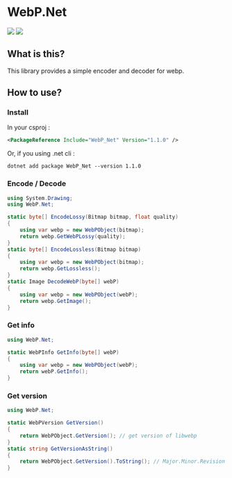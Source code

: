 # WebP.Net

![](https://img.shields.io/badge/C%23-239120?style=for-the-badge&logo=c-sharp&logoColor=white)
![](https://img.shields.io/badge/NuGet-004880?style=for-the-badge&logo=nuget&logoColor=white)

## What is this?

This library provides a simple encoder and decoder for webp.

## How to use?

### Install

In your csproj :
```xml
<PackageReference Include="WebP_Net" Version="1.1.0" />
```

Or, if you using .net cli :
```
dotnet add package WebP_Net --version 1.1.0
```

### Encode / Decode

```c#
using System.Drawing;
using WebP.Net;

static byte[] EncodeLossy(Bitmap bitmap, float quality)
{
    using var webp = new WebPObject(bitmap);
    return webp.GetWebPLossy(quality);
}
static byte[] EncodeLossless(Bitmap bitmap)
{
    using var webp = new WebPObject(bitmap);
    return webp.GetLossless();
}
static Image DecodeWebP(byte[] webP)
{
    using var webp = new WebPObject(webP);
    return webp.GetImage();
}
```

### Get info

```c#
using WebP.Net;

static WebPInfo GetInfo(byte[] webP)
{
    using var webp = new WebPObject(webP);
    return webP.GetInfo();
}
```

### Get version

```c#
using WebP.Net;

static WebPVersion GetVersion()
{
    return WebPObject.GetVersion(); // get version of libwebp
}
static string GetVersionAsString()
{
    return WebPObject.GetVersion().ToString(); // Major.Minor.Revision
}
```
